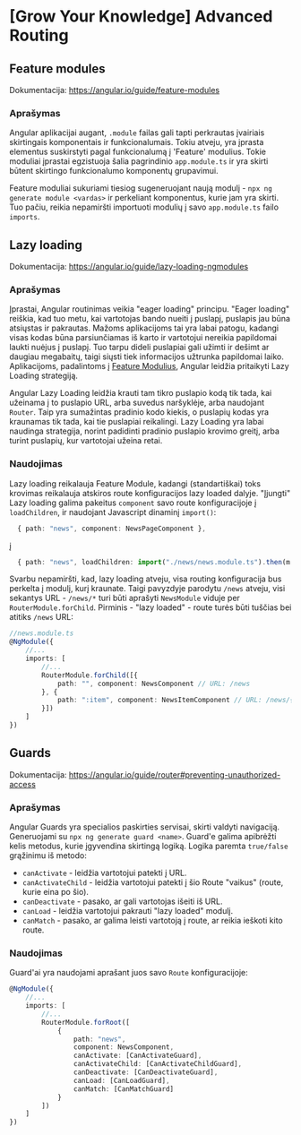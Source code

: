 # [Grow Your Knowledge] Advanced Routing

## Feature modules

Dokumentacija: https://angular.io/guide/feature-modules

### Aprašymas

Angular aplikacijai augant, `.module` failas gali tapti perkrautas įvairiais skirtingais komponentais ir funkcionalumais. Tokiu atveju, yra įprasta elementus suskirstyti pagal funkcionalumą į 'Feature' modulius. Tokie moduliai įprastai egzistuoja šalia pagrindinio `app.module.ts` ir yra skirti būtent skirtingo funkcionalumo komponentų grupavimui.

Feature moduliai sukuriami tiesiog sugeneruojant naują modulį - `npx ng generate module <vardas>` ir perkeliant komponentus, kurie jam yra skirti. Tuo pačiu, reikia nepamiršti importuoti modulių į savo `app.module.ts` failo `imports`.

## Lazy loading

Dokumentacija: https://angular.io/guide/lazy-loading-ngmodules

### Aprašymas

Įprastai, Angular routinimas veikia "eager loading" principu. "Eager loading" reiškia, kad tuo metu, kai vartotojas bando nueiti į puslapį, puslapis jau būna atsiųstas ir pakrautas. Mažoms aplikacijoms tai yra labai patogu, kadangi visas kodas būna parsiunčiamas iš karto ir vartotojui nereikia papildomai laukti nuėjus į puslapį. Tuo tarpu dideli puslapiai gali užimti ir dešimt ar daugiau megabaitų, taigi siųsti tiek informacijos užtrunka papildomai laiko. Aplikacijoms, padalintoms į [Feature Modulius](#feature-modules), Angular leidžia pritaikyti Lazy Loading strategiją.

Angular Lazy Loading leidžia krauti tam tikro puslapio kodą tik tada, kai užeinama į to puslapio URL, arba suvedus naršyklėje, arba naudojant `Router`. Taip yra sumažintas pradinio kodo kiekis, o puslapių kodas yra kraunamas tik tada, kai tie puslapiai reikalingi. Lazy Loading yra labai naudinga strategija, norint padidinti pradinio puslapio krovimo greitį, arba turint puslapių, kur vartotojai užeina retai.

### Naudojimas

Lazy loading reikalauja Feature Module, kadangi (standartiškai) toks krovimas reikalauja atskiros route konfiguracijos lazy loaded dalyje. "Įjungti" Lazy loading galima pakeitus `component` savo route konfiguracijoje į `loadChildren`, ir naudojant Javascript dinaminį `import()`:

```ts
  { path: "news", component: NewsPageComponent },
```

į

```ts
  { path: "news", loadChildren: import("./news/news.module.ts").then(m => m.NewsModule) },
```

Svarbu nepamiršti, kad, lazy loading atveju, visa routing konfiguracija bus perkelta į modulį, kurį kraunate. Taigi pavyzdyje parodytu `/news` atveju, visi sekantys URL - `/news/*` turi būti aprašyti `NewsModule` viduje per `RouterModule.forChild`. Pirminis - "lazy loaded" - route turės būti tuščias bei atitiks `/news` URL:

```ts
//news.module.ts
@NgModule({
    //...
    imports: [
        //...
        RouterModule.forChild([{
            path: "", component: NewsComponent // URL: /news
        }, {
            path: ":item", component: NewsItemComponent // URL: /news/{item}
        }])
    ]
})
```

## Guards

Dokumentacija: https://angular.io/guide/router#preventing-unauthorized-access

### Aprašymas

Angular Guards yra specialios paskirties servisai, skirti valdyti navigaciją. Generuojami su `npx ng generate guard <name>`. Guard'e galima apibrėžti kelis metodus, kurie įgyvendina skirtingą logiką. Logika paremta `true/false` grąžinimu iš metodo:

- `canActivate` - leidžia vartotojui patekti į URL.
- `canActivateChild` - leidžia vartotojui patekti į šio Route "vaikus" (route, kurie eina po šio).
- `canDeactivate` - pasako, ar gali vartotojas išeiti iš URL.
- `canLoad` - leidžia vartotojui pakrauti "lazy loaded" modulį.
- `canMatch` - pasako, ar galima leisti vartotoją į route, ar reikia ieškoti kito route.

### Naudojimas

Guard'ai yra naudojami aprašant juos savo `Route` konfiguracijoje:

```ts
@NgModule({
    //...
    imports: [
        //...
        RouterModule.forRoot([
            {
                path: "news",
                component: NewsComponent,
                canActivate: [CanActivateGuard],
                canActivateChild: [CanActivateChildGuard],
                canDeactivate: [CanDeactivateGuard],
                canLoad: [CanLoadGuard],
                canMatch: [CanMatchGuard]
            }
        ])
    ]
})
```

